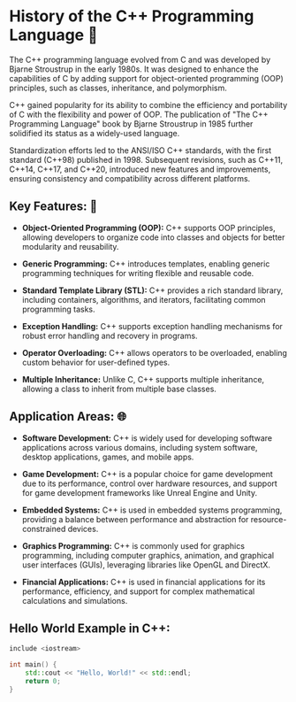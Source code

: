 # History of the C++ Programming Language 📜

The C++ programming language evolved from C and was developed by Bjarne Stroustrup in the early 1980s. It was designed to enhance the capabilities of C by adding support for object-oriented programming (OOP) principles, such as classes, inheritance, and polymorphism.

C++ gained popularity for its ability to combine the efficiency and portability of C with the flexibility and power of OOP. The publication of "The C++ Programming Language" book by Bjarne Stroustrup in 1985 further solidified its status as a widely-used language.

Standardization efforts led to the ANSI/ISO C++ standards, with the first standard (C++98) published in 1998. Subsequent revisions, such as C++11, C++14, C++17, and C++20, introduced new features and improvements, ensuring consistency and compatibility across different platforms.

## Key Features: 🔑

- **Object-Oriented Programming (OOP):** C++ supports OOP principles, allowing developers to organize code into classes and objects for better modularity and reusability.

- **Generic Programming:** C++ introduces templates, enabling generic programming techniques for writing flexible and reusable code.

- **Standard Template Library (STL):** C++ provides a rich standard library, including containers, algorithms, and iterators, facilitating common programming tasks.

- **Exception Handling:** C++ supports exception handling mechanisms for robust error handling and recovery in programs.

- **Operator Overloading:** C++ allows operators to be overloaded, enabling custom behavior for user-defined types.

- **Multiple Inheritance:** Unlike C, C++ supports multiple inheritance, allowing a class to inherit from multiple base classes.

## Application Areas: 🌐

- **Software Development:** C++ is widely used for developing software applications across various domains, including system software, desktop applications, games, and mobile apps.

- **Game Development:** C++ is a popular choice for game development due to its performance, control over hardware resources, and support for game development frameworks like Unreal Engine and Unity.

- **Embedded Systems:** C++ is used in embedded systems programming, providing a balance between performance and abstraction for resource-constrained devices.

- **Graphics Programming:** C++ is commonly used for graphics programming, including computer graphics, animation, and graphical user interfaces (GUIs), leveraging libraries like OpenGL and DirectX.

- **Financial Applications:** C++ is used in financial applications for its performance, efficiency, and support for complex mathematical calculations and simulations.

## Hello World Example in C++:

```cpp
include <iostream>

int main() {
    std::cout << "Hello, World!" << std::endl;
    return 0;
}
